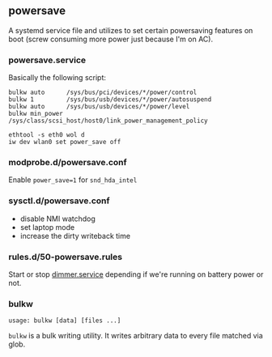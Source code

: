## powersave

A systemd service file and utilizes to set certain powersaving features
on boot (screw consuming more power just because I'm on AC).

### powersave.service

Basically the following script:

```
bulkw auto      /sys/bus/pci/devices/*/power/control
bulkw 1         /sys/bus/usb/devices/*/power/autosuspend
bulkw auto      /sys/bus/usb/devices/*/power/level
bulkw min_power /sys/class/scsi_host/host0/link_power_management_policy

ethtool -s eth0 wol d
iw dev wlan0 set power_save off
```

### modprobe.d/powersave.conf

Enable `power_save=1` for `snd_hda_intel`

### sysctl.d/powersave.conf

- disable NMI watchdog
- set laptop mode
- increase the dirty writeback time

### rules.d/50-powersave.rules

Start or stop [dimmer.service][dimmer] depending if we're running on
battery power or not.

### bulkw

```
usage: bulkw [data] [files ...]
```

`bulkw` is a bulk writing utility. It writes arbitrary data to every
file matched via glob.

  [dimmer]: https://github.com/vodik/dimmer
